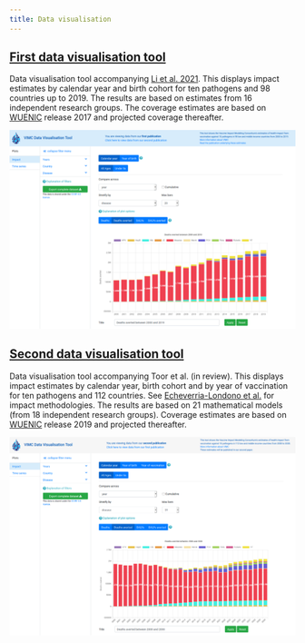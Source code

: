 ```yaml
---   
title: Data visualisation    
---
```

## [First data visualisation tool](https://montagu.vaccineimpact.org/2020/visualisation)
Data visualisation tool accompanying [Li et al. 2021](https://www.thelancet.com/journals/lancet/article/PIIS0140-6736(20)32657-X/fulltext).
This displays impact estimates by calendar year and birth cohort for ten pathogens and 98 countries up to 2019. The 
results are based on estimates from 16 independent research groups. The coverage estimates are based on 
[WUENIC](https://apps.who.int/immunization_monitoring/globalsummary/timeseries/tswucoveragedtp3.html) release 2017 and 
projected coverage thereafter.

<a href="https://montagu.vaccineimpact.org/2020/visualisation/">
 <img src="/img/dataviz/dataviz_paper1.png" title="Click to access first data visualisation tool" alt="First data visualisation tool"/>
</a>


## [Second data visualisation tool](https://montagu.vaccineimpact.org/2021/visualisation)
Data visualisation tool accompanying Toor et al. (in review).
This displays impact estimates by calendar year, birth cohort and by year of vaccination for ten pathogens and 112 
countries. See [Echeverria-Londono et al.](https://www.medrxiv.org/content/10.1101/2021.01.08.21249378v1) for impact 
methodologies. The results are based on 21 mathematical models (from 18 independent research groups). Coverage estimates 
are based on [WUENIC](https://apps.who.int/immunization_monitoring/globalsummary/timeseries/tswucoveragedtp3.html) 
release 2019 and projected thereafter.

<a href="https://montagu.vaccineimpact.org/2021/visualisation/">
 <img src="/img/dataviz/dataviz_paper2.png" title="Click to access second data visualisation tool" alt="Second data visualisation tool"/>
</a>
